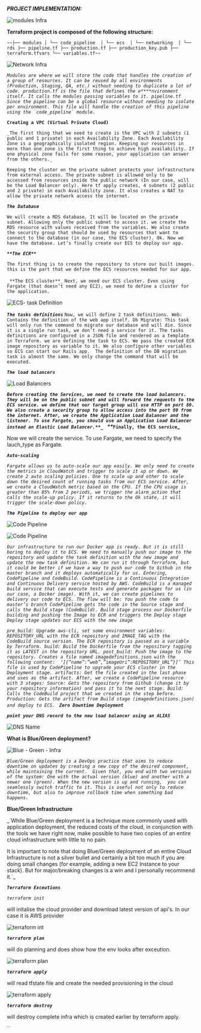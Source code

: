 
**_PROJECT IMPLEMENTATION:_** 

![modules Infra](img/ecs-terraform-modules.png)

**Terraform project is composed of the following structure:**

`~~├── modules
│ └── code_pipeline 
│ └── ecs 
│ └── networking 
│ └── rds
├── pipeline.tf
├── production.tf
├── production_key.pub
├── terraform.tfvars
└── variables.tf~~`

![Network Infra](img/ecs-infra.png)

_``Modules are where we will store the code that handles the creation of a group of resources. It can be reused by all environments (Production, Staging, QA, etc.) without needing to duplicate a lot of code.
production.tf is the file that defines the e****nvironment itself. It calls the modules passing variables to it.
pipeline.tf Since the pipeline can be a global resource without needing to isolate per environment. This file will handle the creation of this pipeline using the `code_pipeline` module.``_

**`Creating a VPC (Virtual Private Cloud)`**

`_The first thing that we need to create is the VPC with 2 subnets (1 public and 1 private) in each Availability Zone. Each Availability Zone is a geographically isolated region. Keeping our resources in more than one zone is the first thing to achieve high availability. If one physical zone fails for some reason, your application can answer from the others._
`

`Keeping the cluster on the private subnet protects your infrastructure from external access. The private subnet is allowed only to be accessed from resources inside the public network (In our case, will be the Load Balancer only).
Here tf apply creates, 4 subnets (2 public and 2 private) in each Availability zone. It also creates a NAT to allow the private network access the internet.`

**_`The Database`_**

`We will create a RDS database. It will be located on the private subnet. Allowing only the public subnet to access it.
we create the RDS resource with values received from the variables. We also create the security group that should be used by resources that want to connect to the database (in our case, the ECS cluster). Ok. Now we have the database. Let’s finally create our ECS to deploy our app.`

**_`**The ECR**`_**

`The first thing is to create the repository to store our built images.
this is the part that we define the ECS resources needed for our app.`

`_**The ECS cluster**_`
`Next, we need our ECS cluster. Even using Fargate (that doesn’t need any EC2), we need to define a cluster for the application.
`

![ECS- task Definition](img/deployment.png)

**_`The tasks definitions`_**
`Now, we will define 2 task definitions.
Web: Contains the definition of the web app itself.
Db Migrate: This task will only run the command to migrate our database and will die. Since it is a single run task, we don’t need a service for it.
The tasks definitions are configured in a JSON file and rendered as a template in Terraform.
we are defining the task to ECS. We pass the created ECR image repository as variable to it. We also configure other variables so ECS can start our Rails app. 
The definition of the DB migration task is almost the same. We only change the command that will be executed.`

**_`The load balancers`_**

![Load Balancers](img/alb.png)

**_`Before creating the Services, we need to create the load balancers. They will be on the public subnet and will forward the requests to the ECS service.
we define that our target group will use HTTP on port 80. We also create a security group to allow access into the port 80 from the internet. After, we create the Application Load Balancer and the listener. To use Fargate, you should use an Application Load Balancer instead an Elastic Load Balancer.**_
`
**_`Finally, the ECS service`_**

Now we will create the service. To use Fargate, we need to specify the lauch_type as Fargate.

**_`Auto-scaling`_**

_`Fargate allows us to auto-scale our app easily. We only need to create the metrics in CloudWatch and trigger to scale it up or down.
We create 2 auto scaling policies. One to scale up and other to scale down the desired count of running tasks from our ECS service.
After, we create a CloudWatch metric based on the CPU. If the CPU usage is greater than 85% from 2 periods, we trigger the alarm_action that calls the scale-up policy. If it returns to the Ok state, it will trigger the scale-down policy.`_

**_`The Pipeline to deploy our app`_**

![Code Pipeline](img/code_pipeline_1.png)

![Code Pipeline](img/code_pipeline_2.png)

_`Our infrastructure to run our Docker app is ready. But it is still boring to deploy it to ECS. We need to manually push our image to the repository and update the task definition with the new image and update the new task definition. We can run it through Terraform, but it could be better if we have a way to push our code to Github in the master branch and it deploys automatically for us.
Entering, CodePipeline and CodeBuild.
CodePipeline is a Continuous Integration and Continuous Delivery service hosted by AWS.
CodeBuild is a managed build service that can execute tests and generate packages for us (in our case, a Docker image).
With it, we can create pipelines to delivery our code to ECS. The flow will be:
You push the code to master’s branch
CodePipeline gets the code in the Source stage and calls the Build stage (CodeBuild).
Build stage process our Dockerfile building and pushing the Image to ECR and triggers the Deploy stage
Deploy stage updates our ECS with the new image`_


_``pre_build: Upgrade aws-cli, set some environment variables: REPOSITORY_URL with the ECR repository and IMAGE_TAG with the CodeBuild source version. The ECR repository is passed as a variable by Terraform.
build: Build the Dockerfile from the repository tagging it as LATEST in the repository URL.
post_build: Push the image to the repository. Creates a file named imagedefinitions.json with the following content: 
‘[{“name”:”web”,”imageUri”:REPOSITORY_URL”}]’
This file is used by CodePipeline to upgrade your ECS cluster in the Deployment stage.
artifacts: Get the file created in the last phase and uses as the artifact.
After, we create a CodePipeline resource with 3 stages:
Source: Gets the repository from Github (change it by your repository information) and pass it to the next stage.
Build: Calls the CodeBuild project that we created in the step before.
Production: Gets the artifact from Build stage (imagedefinitions.json) and deploy to ECS.
``_
**_`Zero Downtime Deployment`_**

**_`point your DNS record to the new load balancer using an ALIAS`_**

![DNS  Name](img/alb_name.png)

**What is Blue/Green deployment?**

![Blue - Green - Infra](img/blue_green.png)

_`Blue/Green deployment is a DevOps practice that aims to reduce downtime on updates by creating a new copy of the desired component, while maintaining the current. 
Given that, you end with two versions of the system: One with the actual version (blue) and another with a newer one (green). When the new version is up and running, 
you can seamlessly switch traffic to it. This is useful not only to reduce downtime, but also to improve rollback time when something bad happens.`_

**Blue/Green Infrastructure**

_`While Blue/Green deployment is a technique more commonly used with application deployment, the reduced costs of the cloud, in conjunction with the tools we have right now, make possible to have two copies of an entire cloud infrastructure with little to no pain.

It is important to note that doing Blue/Green deployment of an entire Cloud Infrastructure is not a silver bullet and certainly a bit too much if you are doing small changes (for example, adding a new EC2 Instance to your stack). But for major/breaking changes is a win and I personally recommend it.`_

**_`Terraform Exceutions`_**

_`terraform init`_

will initalise  the cloud provider and download latest version of api's. In our case it is AWS provider

![terraform int](img/init.png)

**_`terraform plan`_**

will do planning and does show how the env looks after exceution.

![terraform plan](img/plan.png)

**_`terraform apply`_**

will read tfstate file and create the needed provisioning in the cloud

![terraform apply](img/apply.png)

_**`terraform destroy`**_

will destroy complete infra which is created earlier by terraform apply.

 







``